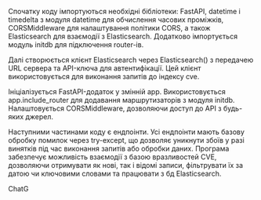 Спочатку коду імпортуються необхідні бібліотеки: FastAPI, datetime і timedelta з модуля datetime для обчислення часових проміжків, CORSMiddleware для налаштування політики CORS, а також Elasticsearch для взаємодії з Elasticsearch. Додатково імпортується модуль initdb для підключення router-ів.

Далі створюється клієнт Elasticsearch через Elasticsearch() з передачею URL сервера та API-ключа для автентифікації. Цей клієнт використовується для виконання запитів до індексу cve.

Ініціалізується FastAPI-додаток у змінній app. Використовується app.include_router для додавання маршрутизаторів з модуля initdb. Налаштовується CORSMiddleware, дозволяючи доступ до API з будь-яких джерел.

Наступними частинами коду є ендпоінти.  Усі ендпоінти мають базову обробку помилок через try-except, що дозволяє уникнути збоїв у разі винятків під час виконання запитів або обробки даних. Програма забезпечує можливість взаємодії з базою вразливостей CVE, дозволяючи отримувати як нові, так і відомі записи, фільтрувати їх за датою чи ключовими словами та працювати з бд Elasticsearch.











ChatG

